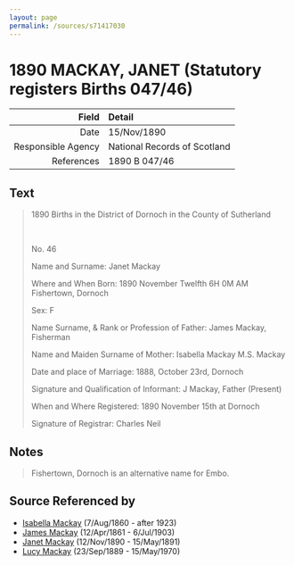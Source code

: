 ```yaml
---
layout: page
permalink: /sources/s71417030
---
```


# 1890 MACKAY, JANET (Statutory registers Births 047/46)

Field | Detail
---:|:---
Date | 15/Nov/1890
Responsible Agency | National Records of Scotland
References | 1890 B 047/46

## Text

> 1890 Births in the District of Dornoch in the County of Sutherland
>
> <br/>
>
> No. 46
>
> Name and Surname: Janet Mackay
>
> Where and When Born: 1890 November Twelfth 6H 0M AM Fishertown, Dornoch
>
> Sex: F
>
> Name Surname, & Rank or Profession of Father: James Mackay, Fisherman
>
> Name and Maiden Surname of Mother: Isabella Mackay M.S. Mackay
>
> Date and place of Marriage: 1888, October 23rd, Dornoch
>
> Signature and Qualification of Informant: J Mackay, Father (Present)
>
> When and Where Registered: 1890 November 15th at Dornoch
>
> Signature of Registrar: Charles Neil
>

## Notes

> Fishertown, Dornoch is an alternative name for Embo.
>


## Source Referenced by

* [Isabella Mackay](../people/@32797554@-isabella-mackay-b1860-8-7-d1923.md) (7/Aug/1860 - after 1923)
* [James Mackay](../people/@60572122@-james-mackay-b1861-4-12-d1903-7-6.md) (12/Apr/1861 - 6/Jul/1903)
* [Janet Mackay](../people/@22499038@-janet-mackay-b1890-11-12-d1891-5-15.md) (12/Nov/1890 - 15/May/1891)
* [Lucy Mackay](../people/@16587624@-lucy-mackay-b1889-9-23-d1970-5-15.md) (23/Sep/1889 - 15/May/1970)
